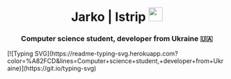 <h1 align="center">Jarko | Istrip
<img src="https://github.com/blackcater/blackcater/raw/main/images/Hi.gif" height="32"/></h1>
<h3 align="center">Computer science student, developer from Ukraine 🇺🇦</h3>
[![Typing SVG](https://readme-typing-svg.herokuapp.com?color=%A82FCD&lines=Computer+science+student,+developer+from+Ukraine)](https://git.io/typing-svg)
